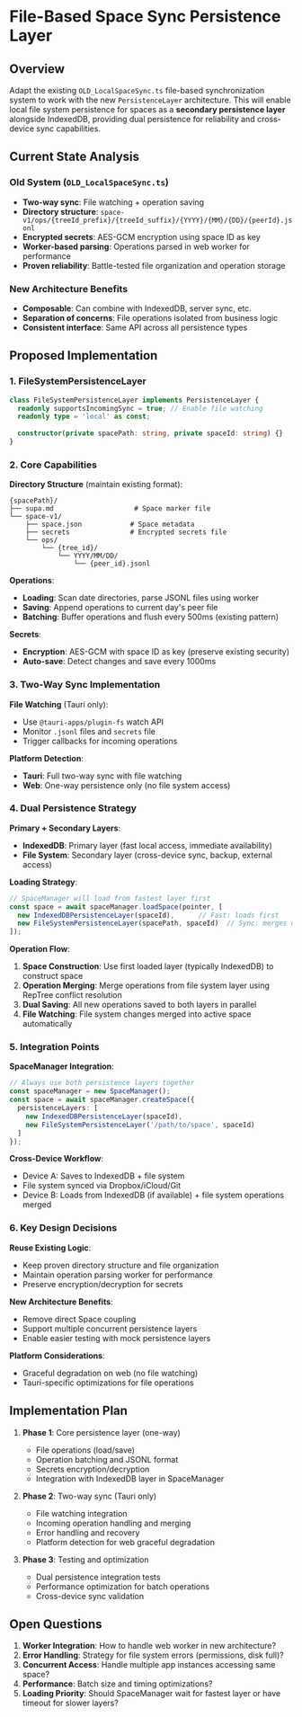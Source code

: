 # File-Based Space Sync Persistence Layer

## Overview

Adapt the existing `OLD_LocalSpaceSync.ts` file-based synchronization system to work with the new `PersistenceLayer` architecture. This will enable local file system persistence for spaces as a **secondary persistence layer** alongside IndexedDB, providing dual persistence for reliability and cross-device sync capabilities.

## Current State Analysis

### Old System (`OLD_LocalSpaceSync.ts`)
- **Two-way sync**: File watching + operation saving
- **Directory structure**: `space-v1/ops/{treeId_prefix}/{treeId_suffix}/{YYYY}/{MM}/{DD}/{peerId}.jsonl`
- **Encrypted secrets**: AES-GCM encryption using space ID as key
- **Worker-based parsing**: Operations parsed in web worker for performance
- **Proven reliability**: Battle-tested file organization and operation storage

### New Architecture Benefits
- **Composable**: Can combine with IndexedDB, server sync, etc.
- **Separation of concerns**: File operations isolated from business logic
- **Consistent interface**: Same API across all persistence types

## Proposed Implementation

### 1. FileSystemPersistenceLayer

```typescript
class FileSystemPersistenceLayer implements PersistenceLayer {
  readonly supportsIncomingSync = true; // Enable file watching
  readonly type = 'local' as const;
  
  constructor(private spacePath: string, private spaceId: string) {}
}
```

### 2. Core Capabilities

**Directory Structure** (maintain existing format):
```
{spacePath}/
├── supa.md                    # Space marker file
└── space-v1/
    ├── space.json            # Space metadata
    ├── secrets               # Encrypted secrets file
    └── ops/
        └── {tree_id}/
            └── YYYY/MM/DD/
                └── {peer_id}.jsonl
```

**Operations**:
- **Loading**: Scan date directories, parse JSONL files using worker
- **Saving**: Append operations to current day's peer file
- **Batching**: Buffer operations and flush every 500ms (existing pattern)

**Secrets**:
- **Encryption**: AES-GCM with space ID as key (preserve existing security)
- **Auto-save**: Detect changes and save every 1000ms

### 3. Two-Way Sync Implementation

**File Watching** (Tauri only):
- Use `@tauri-apps/plugin-fs` watch API
- Monitor `.jsonl` files and `secrets` file
- Trigger callbacks for incoming operations

**Platform Detection**:
- **Tauri**: Full two-way sync with file watching
- **Web**: One-way persistence only (no file system access)

### 4. Dual Persistence Strategy

**Primary + Secondary Layers**:
- **IndexedDB**: Primary layer (fast local access, immediate availability)
- **File System**: Secondary layer (cross-device sync, backup, external access)

**Loading Strategy**:
```typescript
// SpaceManager will load from fastest layer first
const space = await spaceManager.loadSpace(pointer, [
  new IndexedDBPersistenceLayer(spaceId),      // Fast: loads first
  new FileSystemPersistenceLayer(spacePath, spaceId)  // Sync: merges operations
]);
```

**Operation Flow**:
1. **Space Construction**: Use first loaded layer (typically IndexedDB) to construct space
2. **Operation Merging**: Merge operations from file system layer using RepTree conflict resolution  
3. **Dual Saving**: All new operations saved to both layers in parallel
4. **File Watching**: File system changes merged into active space automatically

### 5. Integration Points

**SpaceManager Integration**:
```typescript
// Always use both persistence layers together
const spaceManager = new SpaceManager();
const space = await spaceManager.createSpace({
  persistenceLayers: [
    new IndexedDBPersistenceLayer(spaceId),
    new FileSystemPersistenceLayer('/path/to/space', spaceId)
  ]
});
```

**Cross-Device Workflow**:
- Device A: Saves to IndexedDB + file system  
- File system synced via Dropbox/iCloud/Git
- Device B: Loads from IndexedDB (if available) + file system operations merged

### 6. Key Design Decisions

**Reuse Existing Logic**:
- Keep proven directory structure and file organization
- Maintain operation parsing worker for performance
- Preserve encryption/decryption for secrets

**New Architecture Benefits**:
- Remove direct Space coupling
- Support multiple concurrent persistence layers
- Enable easier testing with mock persistence layers

**Platform Considerations**:
- Graceful degradation on web (no file watching)
- Tauri-specific optimizations for file operations

## Implementation Plan

1. **Phase 1**: Core persistence layer (one-way)
   - File operations (load/save)
   - Operation batching and JSONL format
   - Secrets encryption/decryption
   - Integration with IndexedDB layer in SpaceManager

2. **Phase 2**: Two-way sync (Tauri only)
   - File watching integration
   - Incoming operation handling and merging
   - Error handling and recovery
   - Platform detection for web graceful degradation

3. **Phase 3**: Testing and optimization
   - Dual persistence integration tests
   - Performance optimization for batch operations
   - Cross-device sync validation

## Open Questions

1. **Worker Integration**: How to handle web worker in new architecture?
2. **Error Handling**: Strategy for file system errors (permissions, disk full)?
3. **Concurrent Access**: Handle multiple app instances accessing same space?
4. **Performance**: Batch size and timing optimizations?
5. **Loading Priority**: Should SpaceManager wait for fastest layer or have timeout for slower layers? 